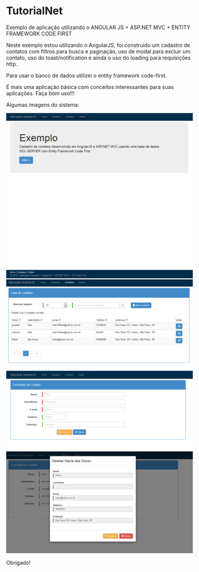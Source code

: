 # TutorialNet
Exemplo de aplicação utilizando o ANGULAR JS + ASP.NET MVC + ENTITY FRAMEWORK CODE FIRST

Neste exemplo estou utilizando o AngularJS, foi construido um cadastro de contatos com filtros para busca e  paginação, uso de modal
para excluir um contato, uso do toast/notification e ainda o uso do loading para requisições http.

Para usar o banco de dados utilizei o entity framework code-first.

É mais uma aplicação básica com conceitos interessantes para suas aplicações.
Faça bom uso!!!

Algumas imagens do sistema:

<img src="https://github.com/mdcarmo/TutorialNet/blob/master/webContact/Content/img/appAngular.PNG" />
<img src="https://github.com/mdcarmo/TutorialNet/blob/master/webContact/Content/img/appAngular1.PNG" />
<img src="https://github.com/mdcarmo/TutorialNet/blob/master/webContact/Content/img/appAngular2.PNG" />
<img src="https://github.com/mdcarmo/TutorialNet/blob/master/webContact/Content/img/appAngular3.PNG" />


Obrigado!
